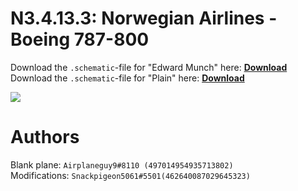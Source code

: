 # N3.4.13.3: Norwegian Airlines - Boeing 787-800

Download the `.schematic`-file for "Edward Munch" here: **[Download](https://bte-n.github.io/resources/N3/4/13/NA-B788-EM.schematic)**
Download the `.schematic`-file for "Plain" here: **[Download](https://bte-n.github.io/resources/N3/4/13/NA-B788-PLAIN.schematic)**

![](https://bte-n.github.io/resources/N3/4/13/na-788-boe.png)  

# Authors

Blank plane: `Airplaneguy9#8110 (497014954935713802)`    
Modifications: `Snackpigeon5061#5501(462640087029645323)`
